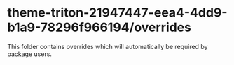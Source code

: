 # theme-triton-21947447-eea4-4dd9-b1a9-78296f966194/overrides

This folder contains overrides which will automatically be required by package users.
